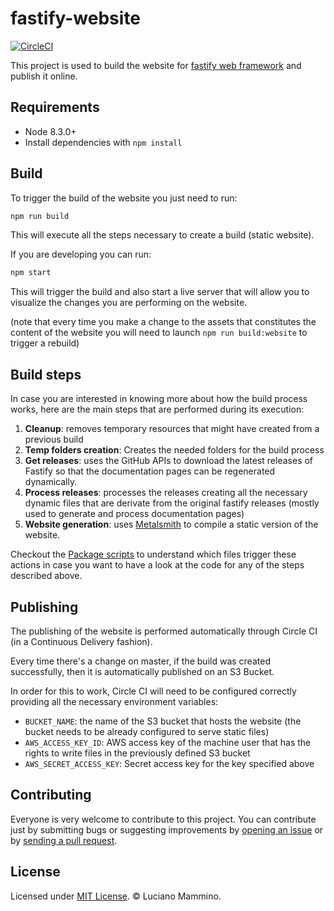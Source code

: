 # fastify-website

[![CircleCI](https://circleci.com/gh/lmammino/fastify-website.svg?style=shield)](https://circleci.com/gh/lmammino/fastify-website)

This project is used to build the website for [fastify web framework](https://github.com/fastify/fastify) and publish it online.


## Requirements

 - Node 8.3.0+
 - Install dependencies with `npm install`


## Build

To trigger the build of the website you just need to run:

```bash
npm run build
```

This will execute all the steps necessary to create a build (static website).

If you are developing you can run:

```bash
npm start
```

This will trigger the build and also start a live server that will allow you to visualize the changes you are performing on the website.

(note that every time you make a change to the assets that constitutes the content of the website you will need to launch `npm run build:website` to trigger a rebuild)


## Build steps

In case you are interested in knowing more about how the build process works, here are the main steps that are performed during its execution:

  1. **Cleanup**: removes temporary resources that might have created from a previous build
  2. **Temp folders creation**: Creates the needed folders for the build process
  3. **Get releases**: uses the GitHub APIs to download the latest releases of Fastify so that the documentation pages can be regenerated dynamically.
  4. **Process releases**: processes the releases creating all the necessary dynamic files that are derivate from the original fastify releases (mostly used to generate and process documentation pages)
  5. **Website generation**: uses [Metalsmith](http://www.metalsmith.io/) to compile a static version of the website.

Checkout the [Package scripts](package.json) to understand which files trigger these actions in case you want to have a look at the code for any of the steps described above.


## Publishing

The publishing of the website is performed automatically through Circle CI (in a Continuous Delivery fashion).

Every time there's a change on master, if the build was created successfully, then it is automatically published on an S3 Bucket.

In order for this to work, Circle CI will need to be configured correctly providing all the necessary environment variables:

 - `BUCKET_NAME`: the name of the S3 bucket that hosts the website (the bucket needs to be already configured to serve static files)
 - `AWS_ACCESS_KEY_ID`: AWS access key of the machine user that has the rights to write files in the previously defined S3 bucket
 - `AWS_SECRET_ACCESS_KEY`: Secret access key for the key specified above


## Contributing

Everyone is very welcome to contribute to this project.
You can contribute just by submitting bugs or suggesting improvements by
[opening an issue](issues) or by [sending a pull request](pulls).


## License
Licensed under [MIT License](LICENSE). © Luciano Mammino.
